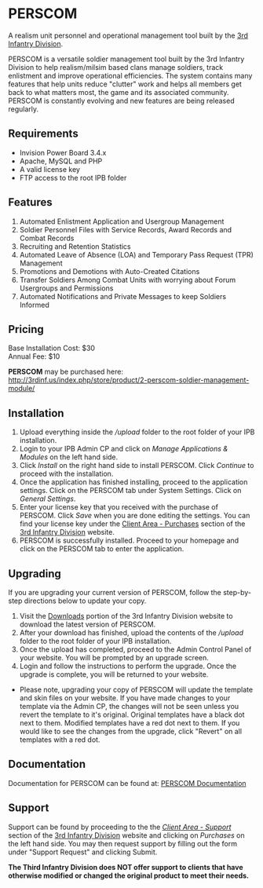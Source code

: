 # PERSCOM
A realism unit personnel and operational management tool built by the <a href="http://www.3rdinf.us">3rd Infantry Division</a>.

PERSCOM is a versatile soldier management tool built by the 3rd Infantry Division to help realism/milsim based clans manage soldiers, track enlistment and improve operational efficiencies. The system contains many features that help units reduce "clutter" work and helps all members get back to what matters most, the game and its associated community. PERSCOM is constantly evolving and new features are being released regularly.

Requirements
-

* Invision Power Board 3.4.x
* Apache, MySQL and PHP
* A valid license key
* FTP access to the root IPB folder


Features
-

1. Automated Enlistment Application and Usergroup Management
2. Soldier Personnel Files with Service Records, Award Records and Combat Records
3. Recruiting and Retention Statistics
4. Automated Leave of Absence (LOA) and Temporary Pass Request (TPR) Management
5. Promotions and Demotions with Auto-Created Citations
6. Transfer Soldiers Among Combat Units with worrying about Forum Usergroups and Permissions
7. Automated Notifications and Private Messages to keep Soldiers Informed

Pricing
-

Base Installation Cost: $30<br>
Annual Fee: $10

<b>PERSCOM</b> may be purchased here: http://3rdinf.us/index.php/store/product/2-perscom-soldier-management-module/

Installation
-

1. Upload everything inside the <i>/upload</i> folder to the root folder of your IPB installation.
2. Login to your IPB Admin CP and click on <i>Manage Applications & Modules</i> on the left hand side.
3. Click <i>Install</i> on the right hand side to install PERSCOM. Click <i>Continue</i> to proceed with the installation.
4. Once the application has finished installing, proceed to the application settings. Click on the PERSCOM tab under System Settings. Click on <i>General Settings</i>.
5. Enter your license key that you received with the purchase of PERSCOM. Click <i>Save</i> when you are done editing the settings. You can find your license key under the <a href="http://www.3rdinf.us/index.php?app=nexus&module=clients&section=purchases">Client Area - Purchases</a> section of the <a href="http://www.3rdinf.us">3rd Infantry Division</a> website.
6. PERSCOM is successfully installed. Proceed to your homepage and click on the PERSCOM tab to enter the application.

Upgrading
-

If you are upgrading your current version of PERSCOM, follow the step-by-step directions below to update your copy.

1. Visit the <a href="http://3rdinf.us/index.php?/files/">Downloads</a> portion of the 3rd Infantry Division website to download the latest version of PERSCOM.
2. After your download has finished, upload the contents of the <i>/upload</i> folder to the root folder of your IPB installation.
3. Once the upload has completed, proceed to the Admin Control Panel of your website. You will be prompted by an upgrade screen.
4. Login and follow the instructions to perform the upgrade. Once the upgrade is complete, you will be returned to your website.

* Please note, upgrading your copy of PERSCOM will update the template and skin files on your website. If you have made changes to your template via the Admin CP, the changes will not be seen unless you revert the template to it's original. Original templates have a black dot next to them. Modified templates have a red dot next to them. If you would like to see the changes from the upgrade, click "Revert" on all templates with a red dot.

Documentation
-

Documentation for PERSCOM can be found at: <a href="http://3rdinfantrydivision.github.io/PERSCOM">PERSCOM Documentation</a>

Support
-

Support can be found by proceeding to the the <a href="http://www.3rdinf.us/index.php?app=nexus&module=support"><i>Client Area - Support</i></a> section of the <a href="http://www.3rdinf.us">3rd Infantry Division</a> website and clicking on <i>Purchases</i> on the left hand side. You may then request support by filling out the form under "Support Request" and clicking Submit.

<b>The Third Infantry Division does NOT offer support to clients that have otherwise modified or changed the original product to meet their needs.</b>